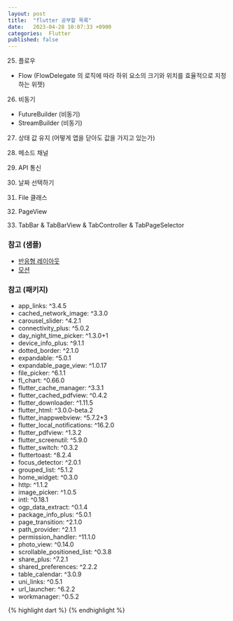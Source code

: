 ```yaml
---
layout: post
title:  "flutter 공부할 목록"
date:   2023-04-28 10:07:33 +0900
categories:  Flutter
published: false
---
```


25. 플로우
- Flow (FlowDelegate 의 로직에 따라 하위 요소의 크기와 위치를 효율적으로 지정하는 위젯)

26. 비동기
- FutureBuilder (비동기)
- StreamBuilder (비동기)

27. 상태 값 유지 (어떻게 앱을 닫아도 값을 가지고 있는가)

28. 메소드 채널

29. API 통신

30. 날짜 선택하기

31. File 클래스

32. PageView

33. TabBar & TabBarView & TabController & TabPageSelector


### 참고 (샘플)

- [반응형 레이아웃](https://flutter-gallery-archive.web.app/#/demo/two-pane)
- [모션](https://flutter-gallery-archive.web.app/#/demo/motion)

### 참고 (패키지)

- app_links: ^3.4.5
- cached_network_image: ^3.3.0
- carousel_slider: ^4.2.1
- connectivity_plus: ^5.0.2
- day_night_time_picker: ^1.3.0+1
- device_info_plus: ^9.1.1
- dotted_border: ^2.1.0
- expandable: ^5.0.1
- expandable_page_view: ^1.0.17
- file_picker: ^6.1.1
- fl_chart: ^0.66.0
- flutter_cache_manager: ^3.3.1
- flutter_cached_pdfview: ^0.4.2
- flutter_downloader: ^1.11.5
- flutter_html: ^3.0.0-beta.2
- flutter_inappwebview: ^5.7.2+3
- flutter_local_notifications: ^16.2.0
- flutter_pdfview: ^1.3.2
- flutter_screenutil: ^5.9.0
- flutter_switch: ^0.3.2
- fluttertoast: ^8.2.4
- focus_detector: ^2.0.1
- grouped_list: ^5.1.2
- home_widget: ^0.3.0
- http: ^1.1.2
- image_picker: ^1.0.5
- intl: ^0.18.1
- ogp_data_extract: ^0.1.4
- package_info_plus: ^5.0.1
- page_transition: ^2.1.0
- path_provider: ^2.1.1
- permission_handler: ^11.1.0
- photo_view: ^0.14.0
- scrollable_positioned_list: ^0.3.8
- share_plus: ^7.2.1
- shared_preferences: ^2.2.2
- table_calendar: ^3.0.9
- uni_links: ^0.5.1
- url_launcher: ^6.2.2
- workmanager: ^0.5.2

{% highlight dart %}
{% endhighlight %}